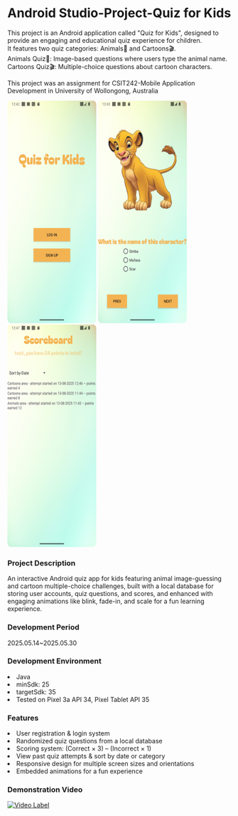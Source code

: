 <h1>Android Studio-Project-Quiz for Kids</h1>
<p>This project is an Android application called "Quiz for Kids", designed to provide an engaging and educational quiz experience for children.<br>
  It features two quiz categories: Animals🐾 and Cartoons🎬.<br>
Animals Quiz🐾: Image-based questions where users type the animal name.<br>
Cartoons Quiz🎬: Multiple-choice questions about cartoon characters.<br>
  
This project was an assignment for CSIT242-Mobile Application Development in University of Wollongong, Australia </p>

<span>
 <img src="app/src/main/res/drawable/1.png" width="200" height="500">
 <img src="app/src/main/res/drawable/2.png" width="200" height="500">
 <img src="app/src/main/res/drawable/3.png" width="200" height="500">
</span>

<h3>Project Description</h3>
<p>An interactive Android quiz app for kids featuring animal image-guessing and cartoon multiple-choice challenges, built with a local database for storing user accounts, quiz questions, and scores, and enhanced with engaging animations like blink, fade-in, and scale for a fun learning experience.</p>

<h3>Development Period</h3>
<p>2025.05.14~2025.05.30</p>

<h3>Development Environment</h3>
<li>Java</li>
<li>minSdk: 25</li>
<li>targetSdk: 35</li>
<li>Tested on Pixel 3a API 34, Pixel Tablet API 35</li>
  
<h3>Features</h3>
<li>User registration & login system</li>

<li>Randomized quiz questions from a local database</li>

<li>Scoring system: (Correct × 3) – (Incorrect × 1)</li>

<li>View past quiz attempts & sort by date or category</li>

<li>Responsive design for multiple screen sizes and orientations</li>

<li>Embedded animations for a fun experience</li>

<h3>Demonstration Video</h3>

[![Video Label](http://img.youtube.com/vi/AybpztBGGn8/1.jpg)](https://youtu.be/AybpztBGGn8)
